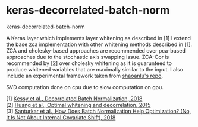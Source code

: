 # keras-decorrelated-batch-norm
keras-decorrelated-batch-norm

A Keras layer which implements layer whitening as described in [1] I extend the base zca implementation with other whitening methods described in [1]. ZCA and cholesky-based approaches are recommended over pca-based approaches due to the stochastic axis swapping issue. ZCA-Cor is recommended by [2] over cholesky whitening as it is guarunteed to produce whitened variables that are maximally similar to the input. I also include an experimental framework taken from [shaoanlu's repo](https://github.com/shaoanlu/GroupNormalization-keras).

SVD computation done on cpu due to slow computation on gpu.

[1] [Kessy et al., Decorrelated Batch Normalization, 2018](https://arxiv.org/abs/1804.08450)  
[2] [Huang et al., Optimal whitening and decorrelation, 2015](https://arxiv.org/abs/1512.00809)  
[3] [Santurkar et al., How Does Batch Normalization Help Optimization? (No, It Is Not About Internal Covariate Shift), 2018](https://arxiv.org/abs/1805.11604)
